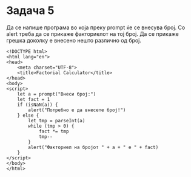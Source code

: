# Задача 5

Да се напише програма во која преку prompt ќе се внесува број.
Со alert треба да се прикаже факториелот на тој број.
Да се прикаже грешка доколку е внесено нешто различно од број.

~~~
<!DOCTYPE html>
<html lang="en">
<head>
    <meta charset="UTF-8">
    <title>Factorial Calculator</title>
</head>
<body>
<script>
    let a = prompt("Внеси број:")
    let fact = 1
    if (isNaN(a)) {
        alert("Потребно е да внесете број!")
    } else {
        let tmp = parseInt(a)
        while (tmp > 0) {
            fact *= tmp
            tmp--
        }
        alert("Факториел на бројот " + a + " e " + fact)
    }
</script>
</body>
</html>
~~~